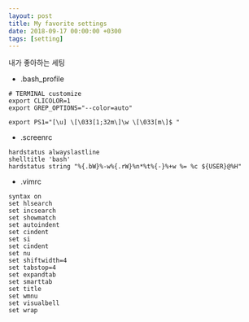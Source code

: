 ```yaml
---
layout: post
title: My favorite settings
date: 2018-09-17 00:00:00 +0300
tags: [setting]
---
```


내가 좋아하는 세팅

- .bash_profile

```
# TERMINAL customize
export CLICOLOR=1
export GREP_OPTIONS="--color=auto"

export PS1="[\u] \[\033[1;32m\]\w \[\033[m\]$ "
```

- .screenrc

```
hardstatus alwayslastline
shelltitle 'bash'
hardstatus string "%{.bW}%-w%{.rW}%n*%t%{-}%+w %= %c ${USER}@%H"
```

- .vimrc

```
syntax on
set hlsearch
set incsearch
set showmatch
set autoindent
set cindent
set si
set cindent
set nu
set shiftwidth=4
set tabstop=4
set expandtab
set smarttab
set title
set wmnu
set visualbell
set wrap
```

